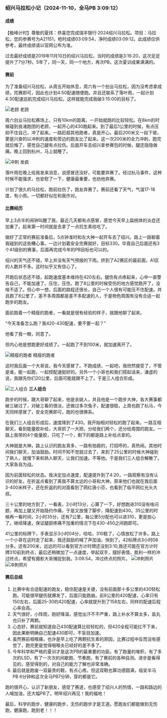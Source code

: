
### 绍兴马拉松小记（2024-11-10，全马PB 3:09:12）

#### 成绩
【极峰计时】尊敬的夏炜：恭喜您完成瑞丰银行·2024绍兴马拉松。项目：马拉松，您的参赛号为A21151，枪时成绩03:09:54，净时成绩03:09:12。此成绩仅供参考，最终成绩请以官网公布为准。

过去最好成绩是2019年11月10日的绍兴马拉松，当时的成绩是3:16:20，这次足足提升了7分7秒。5年了，同一天，同一个地方，再次PB。这次夏训成果满满的。

#### 赛前
为了准备绍兴马拉松，从周五开始休息，周六有一个创业马拉松，因为没考虑拿成绩，完赛即可，因此也计划4:50配速随便跑。并且还联系了落叶雨，一起计划4:30配速巡航完成绍兴马拉松，这样就能完成我破3:15:00的目标了。

  ![老顾](img/20041110-lg.png)
        老顾

周六创业马拉松赛场上，只有10km的距离，一开始就跑的比较轻松。在8km的时候碰到良渚跑团的老顾，一起开心的430跑起来。到了最后1公里的时候，有点压抑不住自己，冲了起来。一路赶超其他跑者，真是开心。最后200米又一段下坡，更是兴奋的以冲刺的速度和旁边的跑友比了起来。这一次200米的全力冲刺，跑完就后悔了，感觉自己腿有点拉伤。后面开车去绍兴拿参赛包的时候，腿还隐隐做痛。晚上回到杭州，马上就睡了。

  ![冲刺](img/20041110-ff.jpg)
      发疯

落叶雨在晚上给我发来消息，说感冒还没好，可能要弃赛了。经过杭马事件，这种时候不能强求，也安慰了一下，健康最重要，也劝他弃赛。

计划了很久的马拉松，跑前拉伤了，跑友弃赛了。赛前还看了天气，气温17-18度，有小雨。一切都好似在和我作对。

#### 比赛经历

早上3点半的闹钟叫醒了我，最近几天都有点感冒，感觉今天早上扁桃体的炎症还加重了。起来第一时间就是去拿了一点抗生素给吃了。

做好了正常的赛前准备后，5点钟准时和左大神一起开车去了绍兴。路上一路聊着我碰到的这些糟心事。一边计划着安全完赛就好，目标330。毕竟自己后面还有3个A1级别的赛事，后面再完成今年的PB目标也可以的。

绍兴的天气还不错，早上并没有天气预报的下雨。挤到了A2赛区的最前面，A1区的人数并不多。这时似乎又有信心了。

开跑后状态还不错，起跑速度基本维持在420左右。腿伤有点疼起来，心中一直警告自己，不能加速了。压住，压住。跑了8公里的时候受伤的地方感觉跑开了，没啥不适了。但心中一想，后面的路程还很长，自己一个人很有可能压不住配速。并且跑了8公里了，差不多周围都是差不多配速的人，于是物色周围有没有合适一起跑步的跑友。

面前跑着一个精瘦的跑者，一看就是很有经验的样子，就跟他聊了起来。

“今天准备怎么跑？我420-430配速，要不要一起？”

他看了我一眼，同意了。

但内心他是想跑更好成绩了。一起跑了不到100米，就加速离开了。
 
 ![精瘦的跑者](img/20041110-js.png)
   精瘦的跑者

这时我后面一个大哥说，我今天感冒了。不跑成绩，一起吧，我欣然接受了，不管是谁，能一起跑，一起控配速挺好的。另外一个小哥也和我们搭起话来，谦虚的说，我跟先你们20公里，后面可能就跟不上了。于是三人组合形成。

 ![三人组合](img/20041110-sr.png)
   **三人组合**

跑步的时候，跟大哥聊了起来，他是余姚人，并且他是一个跑步大神，各大赛事都破三破过了，对破三看的很淡，还做过多次兔子，配速很稳，上周也跑了杭马，今天同样感冒了，安全完赛即可，跑的也很佛系。

在我们三人组合形成后，速度降到了430。我开始相对轻松的跑了起来。一路互相聊天，看到能量胶补给，大哥抓了一大把，分给我们两个，还分给周围的跑友。一路上我带的4个能量胶，只吃了一个，剩下的都是路上补给点拿的。

大神就是大神，路上认识的跑友真多，一路有拍肩的，打招呼的，真热闹。其他时间我们聊天，加油鼓励。时间不知不觉就过去了，来到了25公里的时候大神碰到了熟人，就慢下来和熟人聊天，让我们加速。不等他。于是我们三人组合解散了。大家各自为战。

因为前面轻松的状态。我决定加点速度，配速提升到了4:20，一路观察有没有认识的好友。在折返点看到了离我不算太远的小哥和大神。原来他们也就在我后面3-400米样子，还在折返的的对面看到了网红唐小芬，也看到了临平网红光头大叔。

三十公里的地方到了，一看表，2小时13分，心算了一下，好想跑进310没有啥问题，再加上腿又开始隐约作痛，于是又放慢了脚步，降配速到430。35公里的时候再一看时间，2小时35分，还有7公里，每公里5分配也可以进310，更是放心了。继续降速，保证腿部疼痛不加重的情况下在430-450之间跑即可。

41公里的标牌下，手表显示3小时04分，哈哈，310稳了，心情放松了许多。路上一个小哥在这时走了起来，我还鼓励的喊了声加油，快到了。42标牌点3小时08分多。还有200米，远远的可以看到官方计时牌还没到3:10,我还可能在官方计时牌310前到终点，最后还稍微加了一点速度，举起双手，摆好表情，胜利一样的冲过终点，希望有摄影大哥捕捉到我。3:09:54，冲过终点的照片。
 ![冲刺照片](img/20041110-cc1.png)
 ![冲刺照片](img/20041110-cc2.png)

#### 赛后总结
1. 比赛中有合适配速的跑友，稳住配速是关键，没有前面那十多公里的430轻松跑。可能很早腿伤就爆发了，后面只能跑崩。前8公里的420配速，心率只有150左右，后面25-30的420配速，心率就提升到了158左右，同样的配速后程心率会高。
2. 天气很好，小阵雨，刚好降温，感觉出汗不不严重，路上补水不算太多，盐丸也只补了两颗。
3. 心态好，赛前就知道自己430配速算比较轻松的，但420全程可能扛不下来，因此果断明确自己配速430即可，不盲目加速。
4. 虽然赛前咽喉痛，也许是早上吃了两颗抗生素的原因，比赛过程中反而没有感觉了，跑完更是觉得咽喉炎已经好的差不多了。
5. 今年科学和严格的夏训才是这次PB的最重要的功臣。有了跑量的堆积，有了多次的LSD，有了一次次的间歇跑、节奏跑，有了赛前的各种自测。进步是看得见的，感受得到的，对自己的能力了解也非常准确。
6. 最后就是跑废一双最贵的鞋，有点心疼。但这双鞋也算功德圆满，临安半马 PB 6分钟和这次全马PB7分钟，穿的都是它。

跑的很开心，认识了新朋友，感受了赛道，也感受了绍兴人的热情，一路和路边的人喊加油，还大幅PB了。明年绍兴再见！我的福地！

最后，科学的跑步、健康的跑步，无伤的跑步才是王道。愿跑友们都能做到无伤跑，健康跑，跑到老！！！
